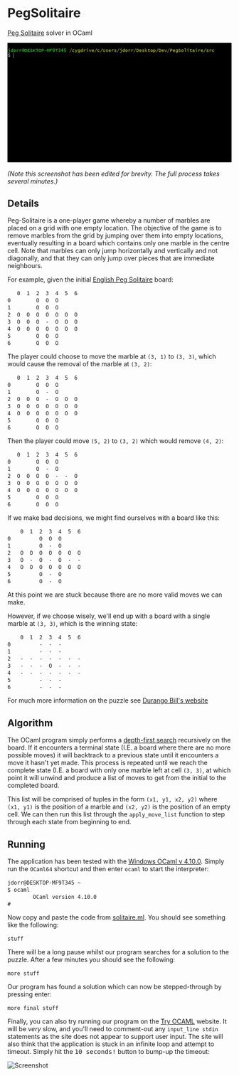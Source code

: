 # PegSolitaire

[Peg Solitaire](https://en.wikipedia.org/wiki/Peg_solitaire) solver in OCaml

![Screenshot](https://github.com/James-P-D/PegSolitaire/blob/master/screenshot.gif)

*(Note this screenshot has been edited for brevity. The full process takes several minutes.)*

## Details

Peg-Solitaire is a one-player game whereby a number of marbles are placed on a grid with one empty location. The objective of the game is to remove marbles from the grid by jumping over them into empty locations, eventually resulting in a board which contains only one marble in the centre cell. Note that marbles can only jump horizontally and vertically and not diagonally, and that they can only jump over pieces that are immediate neighbours.

For example, given the initial [English Peg Solitaire](https://en.wikipedia.org/wiki/Peg_solitaire#Board) board:

```
   0  1  2  3  4  5  6 
0        O  O  O       
1        O  O  O       
2  O  O  O  O  O  O  O 
3  O  O  O  -  O  O  O 
4  O  O  O  O  O  O  O 
5        O  O  O       
6        O  O  O       
```

The player could choose to move the marble at `(3, 1)` to `(3, 3)`, which would cause the removal of the marble at `(3, 2)`:

```
   0  1  2  3  4  5  6 
0        O  O  O       
1        O  -  O       
2  O  O  O  -  O  O  O 
3  O  O  O  O  O  O  O 
4  O  O  O  O  O  O  O 
5        O  O  O       
6        O  O  O       
```

Then the player could move `(5, 2)` to `(3, 2)` which would remove `(4, 2)`:

```
   0  1  2  3  4  5  6 
0        O  O  O       
1        O  -  O       
2  O  O  O  O  -  -  O 
3  O  O  O  O  O  O  O 
4  O  O  O  O  O  O  O 
5        O  O  O       
6        O  O  O       
```

If we make bad decisions, we might find ourselves with a board like this:

```
    0  1  2  3  4  5  6 
0         O  O  O
1         O  -  O
2   O  O  O  O  O  O  O
3   O  -  O  -  O  -  -
4   O  O  O  O  O  O  O
5         O  -  O
6         O  -  O
```

At this point we are stuck because there are no more valid moves we can make.

However, if we choose wisely, we'll end up with a board with a single marble at `(3, 3)`, which is the winning state:

```
    0  1  2  3  4  5  6 
0         -  -  -
1         -  -  -
2   -  -  -  -  -  -  -
3   -  -  -  O  -  -  -
4   -  -  -  -  -  -  -
5         -  -  -
6         -  -  -
```

For much more information on the puzzle see [Durango Bill's website](http://www.durangobill.com/Peg33.html#:~:text=The%204%20possible%20legal%20moves,center%20hole%2C%20the%20player%20wins.)

## Algorithm

The OCaml program simply performs a [depth-first search](https://en.wikipedia.org/wiki/Depth-first_search) recursively on the board. If it encounters a terminal state (I.E. a board where there are no more possible moves) it will backtrack to a previous state until it encounters a move it hasn't yet made. This process is repeated until we reach the complete state (I.E. a board with only one marble left at cell `(3, 3)`, at which point it will unwind and produce a list of moves to get from the initial to the completed board.

This list will be comprised of tuples in the form `(x1, y1, x2, y2)` where `(x1, y1)` is the position of a marble and `(x2, y2)` is the position of an empty cell. We can then run this list through the `apply_move_list` function to step through each state from beginning to end.

## Running

The application has been tested with the [Windows OCaml v 4.10.0](https://ocaml.org/docs/install.html). Simply run the `OCaml64` shortcut and then enter `ocaml` to start the interpreter:

```
jdorr@DESKTOP-MF9T345 ~
$ ocaml
        OCaml version 4.10.0
#
```

Now copy and paste the code from [solitaire.ml](https://github.com/James-P-D/PegSolitaire/blob/master/src/solitaire.ml). You should see something like the following:

```
stuff
```

There will be a long pause whilst our program searches for a solution to the puzzle. After a few minutes you should see the following:

```
more stuff
```

Our program has found a solution which can now be stepped-through by pressing enter:

```
more final stuff
```

Finally, you can also try running our program on the [Try OCAML](https://try.ocamlpro.com/) website. It will be *very* slow, and you'll need to comment-out any `input_line stdin` statements as the site does not appear to support user input. The site will also think that the application is stuck in an infinite loop and attempt to timeout. Simply hit the <kbd>10 seconds!</kbd> button to bump-up the timeout:

![Screenshot](https://github.com/James-P-D/Peg_solitaire/blob/master/tryocamlwebsite.gif)
